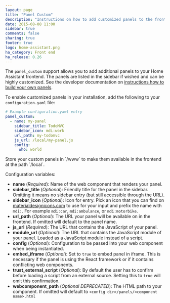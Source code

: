 ```yaml
---
layout: page
title: "Panel Custom"
description: "Instructions on how to add customized panels to the frontend of Home Assistant."
date: 2015-08-08 11:00
sidebar: true
comments: false
sharing: true
footer: true
logo: home-assistant.png
ha_category: Front end
ha_release: 0.26
---
```


The `panel_custom` support allows you to add additional panels to your Home Assistant frontend. The panels are listed in the sidebar if wished and can be highly customized. See the developer documentation on [instructions how to build your own panels](https://developers.home-assistant.io/docs/en/frontend_creating_custom_panels.html).

To enable customized panels in your installation, add the following to your `configuration.yaml` file:

```yaml
# Example configuration.yaml entry
panel_custom:
  - name: my-panel
    sidebar_title: TodoMVC
    sidebar_icon: mdi:work
    url_path: my-todomvc
    js_url: /local/my-panel.js
    config:
      who: world
```

<p class='note'>
Store your custom panels in `<config>/www` to make them available in the frontend at the path `/local`.
</p>

Configuration variables:

- **name** (*Required*): Name of the web component that renders your panel.
- **sidebar_title** (*Optional*): Friendly title for the panel in the sidebar. Omitting it means no sidebar entry (but still accessible through the URL).
- **sidebar_icon** (*Optional*): Icon for entry. Pick an icon that you can find on [materialdesignicons.com](https://materialdesignicons.com/) to use for your input and prefix the name with `mdi:`. For example `mdi:car`, `mdi:ambulance`, or  `mdi:motorbike`.
- **url_path** (*Optional*): The URL your panel will be available on in the frontend. If omitted will default to the panel name.
- **js_url** (*Required*): The URL that contains the JavaScript of your panel.
- **module_url** (*Optional*): The URL that contains the JavaScript module of your panel. Loaded as a JavaScript module instead of a script.
- **config** (*Optional*): Configuration to be passed into your web component when being instantiated.
- **embed_iframe** (*Optional*): Set to `true` to embed panel in iframe. This is necessary if the panel is using the React framework or if it contains conflicting web components.
- **trust_external_script** (*Optional*): By default the user has to confirm before loading a script from an external source. Setting this to `true` will omit this confirmation.
- **webcomponent_path** (*Optional* *DEPRECATED*): The HTML path to your component. If omitted will default to `<config dir>/panels/<component name>.html`
